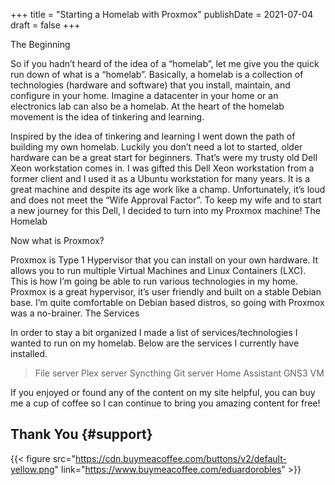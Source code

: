 +++
title = "Starting a Homelab with Proxmox"
publishDate = 2021-07-04
draft = false
+++

The Beginning

So if you hadn’t heard of the idea of a “homelab”, let me give you the quick run down of what is a “homelab”. Basically, a homelab is a collection of technologies (hardware and software) that you install, maintain, and configure in your home. Imagine a datacenter in your home or an electronics lab can also be a homelab. At the heart of the homelab movement is the idea of tinkering and learning.

Inspired by the idea of tinkering and learning I went down the path of building my own homelab. Luckily you don’t need a lot to started, older hardware can be a great start for beginners. That’s were my trusty old Dell Xeon workstation comes in. I was gifted this Dell Xeon workstation from a former client and I used it as a Ubuntu workstation for many years. It is a great machine and despite its age work like a champ. Unfortunately, it’s loud and does not meet the “Wife Approval Factor”. To keep my wife and to start a new journey for this Dell, I decided to turn into my Proxmox machine!
The Homelab

Now what is Proxmox?

Proxmox is Type 1 Hypervisor that you can install on your own hardware. It allows you to run multiple Virtual Machines and Linux Containers (LXC). This is how I’m going be able to run various technologies in my home. Proxmox is a great hypervisor, it’s user friendly and built on a stable Debian base. I’m quite comfortable on Debian based distros, so going with Proxmox was a no-brainer.
The Services

In order to stay a bit organized I made a list of services/technologies I wanted to run on my homelab. Below are the services I currently have installed.

> File server
> Plex server
> Syncthing
> Git server
> Home Assistant
> GNS3 VM

If you enjoyed or found any of the content on my site helpful, you can buy me a cup of coffee so I can continue to bring you amazing content for free!


## Thank You {#support}

{{< figure src="https://cdn.buymeacoffee.com/buttons/v2/default-yellow.png" link="https://www.buymeacoffee.com/eduardorobles" >}}
